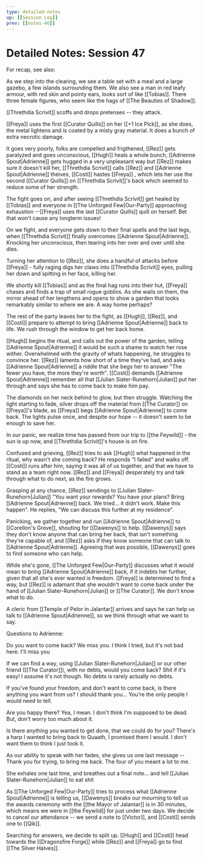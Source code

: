 ```yaml
---
type: detailed-notes
up: [[Session Log]]
prev: [[notes-46]]
---
```


# Detailed Notes: Session 47

For recap, see also: 

As we step into the clearing, we see a table set with a meal and a large gazebo, a few islands surrounding them. We also see a man in red leafy armour, with red skin and pointy ears, looks sort of like [[Tobias]]. There three female figures, who seem like the hags of [[The Beauties of Shadow]]. 

[[Threthdia Scrivit]] scoffs and drops pretenses -- they attack.

[[Freya]] uses the first [[Curator Quills]] on her [[+1 Ice Pick]], as she does, the metal lightens and is coated by a misty gray material. It does a bunch of extra necrotic damage.

It goes very poorly, folks are compelled and frigthened, [[Rez]] gets paralyzed and goes unconscious, [[Hugh]] heals a whole bunch, [[Adrienne Spout|Adrienne]] gets hugged in a very unpleasant way but [[Rez]] makes sure it doesn't kill her, [[Threthdia Scrivit]] calls [[Rez]] and [[Adrienne Spout|Adrienne]] theives, [[Costi]] hastes [[Freya]] , which lets her use the second [[Curator Quills]] on [[Threthdia Scrivit]]'s back which seemed to reduce some of her strength. 

The fight goes on, and after seeing [[Threthdia Scrivit]] get healed by [[Tobias]] and everyone in [[The Unforged Few|Our-Party]] approaching exhaustion --[[Freya]] uses the last [[Curator Quills]] quill on herself. Bet that won't cause any longterm issues! 

On we fight, and everyone gets down to their final spells and the last legs, when [[Threthdia Scrivit]] finally overcomes [[Adrienne Spout|Adrienne]]. Knocking her unconscious, then tearing into her over and over until she dies. 

Turning her attention to [[Rez]], she does a handful of attacks before [[Freya]] - fully raging digs her claws into [[Threthdia Scrivit]] eyes, pulling her down and spitting in her face, killing her. 

We shortly kill [[Tobias]] and as the final hag runs into their hut, [[Freya]] chases and finds a trap of small rogue goblins. As she wails on them, the mirror ahead of her lengthens and opens to show a garden that looks remarkably similar to where we are. A way home perhaps?

The rest of the party leaves her to the fight, as [[Hugh]], [[Rez]], and [[Costi]] prepare to attempt to bring [[Adrienne Spout|Adrienne]] back to life. We rush through the window to get her back home.

[[Hugh]] begins the ritual, and calls out the power of the garden, telling [[Adrienne Spout|Adrienne]] it would be such a shame to watch her rose wither. Overwhelmed with the gravity of whats happening, he struggles to convince her. [[Rez]] laments how short of a time they've had, and asks [[Adrienne Spout|Adrienne]] a riddle that she begs her to answer "The fewer you have, the more they're worth". [[Costi]] demands [[Adrienne Spout|Adrienne]] remember all that [[Julian Slater-Runehorn|Julian]] put her through and says she has to come back to make him pay. 

The diamonds on her neck behind to glow, but then struggle. Watching the light starting to fade, silver drops off the material from [[The Curator]] on [[Freya]]'s blade, as [[Freya]] begs [[Adrienne Spout|Adrienne]] to come back. The lights pulse once, and despite our hope -- it doesn't seem to be enough to save her. 

In our panic, we realize time has passed from our trip to [[the Feywild]] - the sun is up now, and [[Threthdia Scrivit]]'s house is on fire. 

Confused and grieving, [[Rez]] tries to ask [[Hugh]] what happened in the ritual, why wasn't she coming back? He responds "I failed" and walks off. [[Costi]] runs after him, saying it was all of us together, and that we have to stand as a team right now. [[Rez]] and [[Freya]] desperately try and talk through what to do next, as the fire grows.

Grasping at any chance, [[Rez]] sendings to [[Julian Slater-Runehorn|Julian]] "You want your rewards? You have your plans? Bring [[Adrienne Spout|Adrienne]] back. We tried... it didn't work. Make this happen". He replies, "We can discuss this further at my residence".

Panicking, we gather together and run [[Adrienne Spout|Adrienne]] to [[Corellon's Grove]], shouting for [[Dawenys]] to help. [[Dawenys]] says they don't know anyone that can bring her back, that isn't something they're capable of, and [[Rez]] asks if they know someone that can talk to [[Adrienne Spout|Adrienne]]. Agreeing that was possible, [[Dawenys]] goes to find someone who can help. 

While she's gone, [[The Unforged Few|Our-Party]] discusses what it would mean to bring [[Adrienne Spout|Adrienne]] back, if it indebts her further, given that all she's ever wanted is freedom. [[Freya]] is determined to find a way, but [[Rez]] is adamant that she wouldn't want to come back under the hand of [[Julian Slater-Runehorn|Julian]] or [[The Curator]]. We don't know what to do. 

A cleric from [[Temple of Pelor in Jalantar]] arrives and says he can help us talk to [[Adrienne Spout|Adrienne]], so we think through what we want to say.

Questions to Adrienne:

Do you want to come back? We miss you. 
I think I tried, but it's not bad here. I'll miss you

If we can find a way, using [[Julian Slater-Runehorn|Julian]] or our other friend ([[The Curator]]), with no debts, would you come back? 
Shit if it's easy! I assume it's not though. No debts is rarely actually no debts.

If you've found your freedom, and don't want to come back, is there anything you want from us? 
I should thank you... You're the only people I would need to tell. 

Are you happy there?
Yea, I mean. I don't think I'm supposed to be dead. But, don't worry too much about it.

Is there anything you wanted to get done, that we could do for you?
There's a harp I wanted to bring back to Quaath, I promised them I would. I don't want them to think I just took it.

As our ability to speak with her fades, she gives us one last message -- 
	Thank you for trying, to bring me back. The four of you meant a lot to me. 

She exhales one last time, and breathes out a final note... 
	and tell [[Julian Slater-Runehorn|Julian]] to eat shit

As [[The Unforged Few|Our-Party]] tries to process what [[Adrienne Spout|Adrienne]] is telling us, [[Dawenys]] breaks our mourning to tell us the awards ceremony with the [[the Mayor of Jalantar]] is in 30 minutes, which means we were in [[the Feywild]] for just under two days. We decide to cancel our attendance -- we send a note to [[Victor]], and [[Costi]] sends one to [[Qik]]. 

Searching for answers, we decide to split up. [[Hugh]] and [[Costi]] head towards the [[Dragonsfire Forge]] while [[Rez]] and [[Freya]] go to find [[The Silver Halves]]. 

